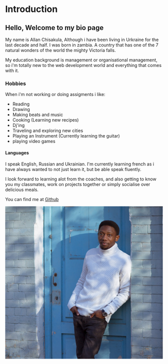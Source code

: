 # Introduction

## Hello, Welcome to my bio page

My name is Allan Chisakula, Although i have been living in Urkraine for the last
decade and half. I was born in zambia. A country that has one of the 7 natural
wonders of the world the mighty Victoria falls.

My education background is management or organisational management, so i'm
totally new to the web development world and everything that comes with it.

### Hobbies

When i'm not working or doing assigments i like:

- Reading
- Drawing
- Making beats and music
- Cooking (Learning new recipes)
- Dj'ing
- Traveling and exploring new cities
- Playing an Instrument (Currently learning the guitar)
- playing video games

#### Languages

I speak English, Russian and Ukrainian. I'm currently learning french as i have
always wanted to not just learn it, but be able speak fluently.

I look forward to learning alot from the coaches, and also getting to know you
my classmates, work on projects together or simply socialise over delicious
meals.

You can find me at [Github](https://github.com/AllanSaku)

![my picture](../assets/IMG_0903.jpg)
